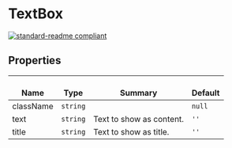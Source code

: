 # TextBox
  [![standard-readme compliant](https://img.shields.io/badge/standard--readme-OK-green.svg?style=flat-square)](https://github.com/RichardLitt/standard-readme)
  

  ## Properties
  | </br>Name | </br>Type | </br>Summary | </br>Default | 
| ---- | ---- | ---- | ---- |
| className | `string` |  | `null` |
| text | `string` | Text to show as content. | `''` |
| title | `string` | Text to show as title. | `''` |